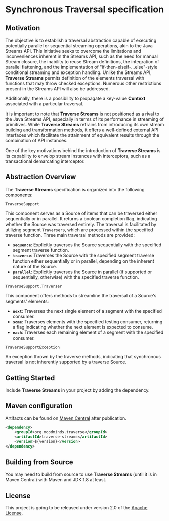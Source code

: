 # Synchronous Traversal specification

## Motivation

The objective is to establish a traversal abstraction capable of executing potentially parallel or sequential streaming
operations, akin to the Java Streams API. This initiative seeks to overcome the limitations and inconveniences inherent
in the Streams API, such as the need for manual Stream closure, the inability to reuse Stream definitions, the integration
of parallel flattening, and the implementation of "if-then-elseif-...else"-style conditional streaming and exception handling.
Unlike the Streams API, **Traverse Streams** permits definition of the elements traversal with functions that may throw
checked exceptions. Numerous other restrictions present in the Streams API will also be addressed.

Additionally, there is a possibility to propagate a key-value **Context** associated with a particular traversal.

It is important to note that **Traverse Streams** is not positioned as a rival to the Java Streams API, especially in terms of its
performance in streaming of primitives. While **Traverse Streams** refrains from introducing its own stream building and transformation
methods, it offers a well-defined external API interfaces which facilitate the attainment of equivalent results through the combination
of API instances.

One of the key motivations behind the introduction of **Traverse Streams** is its capability to envelop stream instances with interceptors,
such as a transactional demarcating interceptor.


## Abstraction Overview

The **Traverse Streams** specification is organized into the following components:

`TraverseSupport`

This component serves as a Source of items that can be traversed either sequentially or in parallel. It returns
a boolean completion flag, indicating whether the Source was traversed entirely. The traversal is facilitated
by utilizing segment `Traverser`s, which are processed within the specified traverse function. Three main traversal
methods are provided:

* **`sequence`**: Explicitly traverses the Source sequentially with the specified segment traverse function.
* **`traverse`**: Traverses the Source with the specified segment traverse function either sequentially or in parallel,
  depending on the inherent nature of the Source.
* **`parallel`**: Explicitly traverses the Source in parallel (if supported or sequentially, otherwise) with the specified
  traverse function.

`TraverseSupport.Traverser`

This component offers methods to streamline the traversal of a Source's segments' elements:

* **`next`**: Traverses the next single element of a segment with the specified consumer.
* **`some`**: Traverses elements with the specified testing consumer, returning a flag indicating whether the next
  element is expected to consume.
* **`each`**: Traverses each remaining element of a segment with the specified consumer.

`TraverseSupportException`

An exception thrown by the traverse methods, indicating that synchronous traversal is not inherently supported by a traverse Source.

## Getting Started

Include **Traverse Streams** in your project by adding the dependency.

## Maven configuration

Artifacts can be found on [Maven Central](https://search.maven.org/) after publication.

```xml
<dependency>
    <groupId>org.moodminds.traverse</groupId>
    <artifactId>traverse-streams</artifactId>
    <version>${version}</version>
</dependency>
```

## Building from Source

You may need to build from source to use **Traverse Streams** (until it is in Maven Central) with Maven and JDK 1.8 at least.

## License
This project is going to be released under version 2.0 of the [Apache License][l].

[l]: https://www.apache.org/licenses/LICENSE-2.0